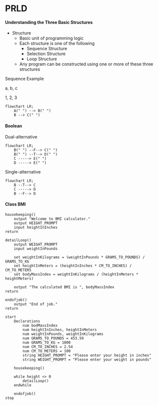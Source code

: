 # PRLD
#### Understanding the Three Basic Structures
- Structure
	- Basic unit of programming logic
	- Each structure is one of the following
		- Sequence Structure
		- Selection Structure
		- Loop Structure
	- Any program can be constructed using one or more of these three structures

Sequence Example
   
   a,            b,           c
   
   1,            2,           3
   
```mermaid
flowchart LR;
	A(" ") --> B(" ")
	B --> C(" ")
```

#### Boolean
Dual-alternative
```mermaid
flowchart LR;
	B(" ") --F--> C(" ")
	B(" ") --T--> D(" ")
	C -----> E(" ")
	D -----> E(" ")
```
Single-alternative
```mermaid
flowchart LR;
	B --T--> C
	C -----> D
	B --F--> D
```
#### Class BMI
```pseudocode
housekeeping()
	output "Welcome to BMI calculator."
	output HEIGHT_PROMPT
	input heightInInches
return
```
```pseudocode
detailLoop()
	output WEIGHT_PROMPT
	input weightInPounds

	set weightInKilograms = (weightInPounds * GRAMS_TO_POUNDS) / GRAMS_TO_KG
	set heightInMeters = (heightInInches * CM_TO_INCHES) / CM_TO_METERS
	set bodyMassIndex = weightInKilograms / (heightInMeters * heightMeters)

	output "The calculated BMI is ", bodyMassIndex
return
```
```pseudocode
endofjob()
	output "End of job."
return
```
```pseudocode
start
	Declarations
		num bodMassIndex
		num heightInInches, heightInMeters
		num weightInPounds, weightInKilograms
		num GRAMS_TO_POUNDS = 453.59
		num GRAMS_TO_KG = 1000
		num CM_TO_INCHES = 2.54
		num CM_TO_METERS = 100
		string HEIGHT_PROMPT = "Please enter your height in inches"
		string WEIGHT_PROMPT = "Please enter your weight in pounds"

	housekeeping()

	while height <> 0
		detailLoop()
	endwhile

	endofjob()
stop
```
